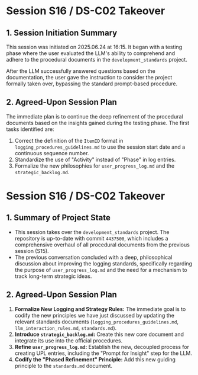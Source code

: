# Session S16 / DS-C02 Takeover

## 1. Session Initiation Summary

This session was initiated on 2025.06.24 at 16:15. It began with a testing phase where the user evaluated the LLM's ability to comprehend and adhere to the procedural documents in the `development_standards` project.

After the LLM successfully answered questions based on the documentation, the user gave the instruction to consider the project formally taken over, bypassing the standard prompt-based procedure.

## 2. Agreed-Upon Session Plan

The immediate plan is to continue the deep refinement of the procedural documents based on the insights gained during the testing phase. The first tasks identified are:

1.  Correct the definition of the `ItemID` format in `logging_procedures_guidelines.md` to use the session start date and a continuous sequence number.
2.  Standardize the use of "Activity" instead of "Phase" in log entries.
3.  Formalize the new philosophies for `user_progress_log.md` and the `strategic_backlog.md`.

# Session S16 / DS-C02 Takeover

## 1. Summary of Project State

* This session takes over the `development_standards` project. The repository is up-to-date with commit `4437500`, which includes a comprehensive overhaul of all procedural documents from the previous session (S15).
* The previous conversation concluded with a deep, philosophical discussion about improving the logging standards, specifically regarding the purpose of `user_progress_log.md` and the need for a mechanism to track long-term strategic ideas.

## 2. Agreed-Upon Session Plan

1.  **Formalize New Logging and Strategy Rules:** The immediate goal is to codify the new principles we have just discussed by updating the relevant standards documents (`logging_procedures_guidelines.md`, `llm_interaction_rules.md`, `standards.md`).
2.  **Introduce `strategic_backlog.md`:** Create this new core document and integrate its use into the official procedures.
3.  **Refine `user_progress_log.md`:** Establish the new, decoupled process for creating UPL entries, including the "Prompt for Insight" step for the LLM.
4.  **Codify the "Phased Refinement" Principle:** Add this new guiding principle to the `standards.md` document.